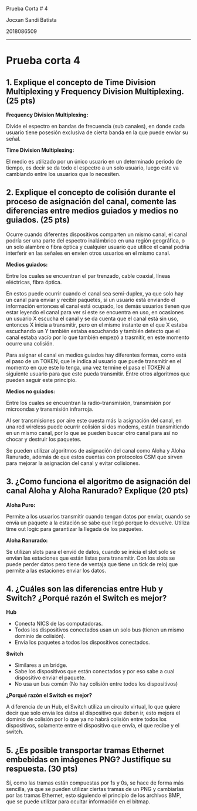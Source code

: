 Prueba Corta # 4

Jocxan Sandi Batista

2018086509 

---

# Prueba corta 4

## 1. Explique el concepto de Time Division Multiplexing y Frequency Division Multiplexing. (25 pts)

**Frequency Division Multiplexing:**

Divide el espectro en bandas de frecuencia (sub canales), en donde cada usuario tiene posesión exclusiva de cierta banda en la que puede enviar su señal. 

**Time Division Multiplexing:**

El medio es utilizado por un único usuario en un determinado periodo de tiempo, es decir se da todo el espectro a un solo usuario, luego este va cambiando entre los usuarios que lo necesiten.

## 2. Explique el concepto de colisión durante el proceso de asignación del canal, comente las diferencias entre medios guiados y medios no guiados. (25 pts)

Ocurre cuando diferentes dispositivos comparten un mismo canal, el canal podría ser una parte del espectro inalámbrico en una región geográfica, o un solo alambre o fibra óptica y cualquier usuario que utilice el canal podría interferir en las señales en envíen otros usuarios en el mismo canal. 

**Medios guiados:**

Entre los cuales se encuentran el par trenzado, cable coaxial, líneas eléctricas, fibra óptica.

En estos puede ocurrir cuando el canal sea semi-duplex, ya que solo hay un canal para enviar y recibir paquetes, si un usuario está enviando el información entonces el canal está ocupado, los demás usuarios tienen que estar leyendo el canal para ver si este se encuentra en uso, en ocasiones un usuario X escucha el canal y se da cuenta que el canal está sin uso, entonces X inicia a transmitir, pero en el mismo instante en el que X estaba escuchando un Y también estaba escuchando y también detecto que el canal estaba vacío por lo que también empezó a trasmitir, en este momento ocurre una colisión.

Para asignar el canal en medios guiados hay diferentes formas, como está el paso de un TOKEN, que le indica al usuario que puede transmitir en el momento en que este lo tenga, una vez termine el pasa el TOKEN al siguiente usuario para que este pueda transmitir. Entre otros algoritmos que pueden seguir este principio.

**Medios no guiados:**

Entre los cuales se encuentran la radio-transmisión, transmisión por microondas y transmisión infrarroja.

Al ser transmisiones por aire este cuesta más la asignación del canal, en una red wireless puede ocurrir colisión si dos modems, están transmitiendo en un mismo canal, por lo que se pueden buscar otro canal para así no chocar y destruir los paquetes.

Se pueden utilizar algoritmos de asignación del canal como Aloha y Aloha Ranurado, además de que estos cuentas con protocolos CSM que sirven para mejorar la asignación del canal y evitar colisiones.

## 3. ¿Como funciona el algoritmo de asignación del canal Aloha y Aloha Ranurado? Explique (20 pts)

**Aloha Puro:**

Permite a los usuarios transmitir cuando tengan datos por enviar, cuando se envía un paquete a la estación se sabe que llegó porque lo devuelve. Utiliza time out logic para garantizar la llegada de los paquetes.


**Aloha Ranurado:**

Se utilizan slots para el envió de datos, cuando se inicia el slot solo se envían las estaciones que están listas para transmitir. Con los slots se puede perder datos pero tiene de ventaja que tiene un tick de reloj que permite a las estaciones enviar los datos.


## 4. ¿Cuáles son las diferencias entre Hub y Switch? ¿Porqué razón el Switch es mejor?

**Hub**
- Conecta NICS de las computadoras.
- Todos los dispositivos conectados usan un solo bus (tienen un mismo dominio de colisión).
- Envía los paquetes a todos los dispositivos conectados. 

**Switch**
- Similares a un bridge.
- Sabe los dispositivos que están conectados y por eso sabe a cual dispositivo enviar el paquete.
- No usa un bus común (No hay colisión entre todos los dispositivos)

**¿Porqué razón el Switch es mejor?**

A diferencia de un Hub, el Switch utiliza un circuito virtual, lo que quiere decir que solo envía los datos al dispositivo que deben ir, esto mejora el dominio de colisión por lo que ya no habrá colisión entre todos los dispositivos, solamente entre el dispositivo que envía, el que recibe y el switch. 


## 5. ¿Es posible transportar tramas Ethernet embebidas en imágenes PNG? Justifique su respuesta. (30 pts)

Sí, como las tramas están compuestas por 1s y 0s, se hace de forma más sencilla, ya que se pueden utilizar ciertas tramas de un PNG y cambiarlas por las tramas Ethernet, esto siguiendo el principio de los archivos BMP, que se puede utilizar para ocultar información en el bitmap. 
